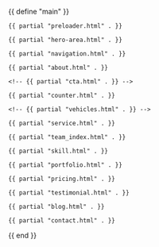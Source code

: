 {{ define "main" }}

    {{ partial "preloader.html" . }}

    {{ partial "hero-area.html" . }}

    {{ partial "navigation.html" . }}

    {{ partial "about.html" . }}

    <!-- {{ partial "cta.html" . }} -->

    {{ partial "counter.html" . }}

    <!-- {{ partial "vehicles.html" . }} -->

    {{ partial "service.html" . }}

    {{ partial "team_index.html" . }}

    {{ partial "skill.html" . }}

    {{ partial "portfolio.html" . }}

    {{ partial "pricing.html" . }}

    {{ partial "testimonial.html" . }}

    {{ partial "blog.html" . }}

    {{ partial "contact.html" . }}

{{ end }}